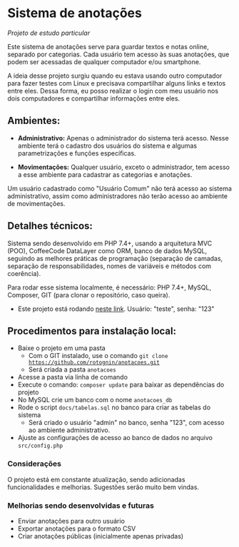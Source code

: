 # Sistema de anotações

<em>Projeto de estudo particular</em>

Este sistema de anotações serve para guardar textos e notas online, separado por categorias. Cada usuário tem acesso às suas 
anotações, que podem ser acessadas de qualquer computador e/ou smartphone.

A ideia desse projeto surgiu quando eu estava usando outro computador para fazer testes com Linux e precisava compartilhar alguns links 
e textos entre eles. Dessa forma, eu posso realizar o login com meu usuário nos dois computadores e compartilhar informações entre eles.

## Ambientes:

- <strong>Administrativo:</strong> Apenas o administrador do sistema terá acesso. Nesse ambiente terá o cadastro dos usuários do sistema e algumas 
parametrizações e funções específicas.

- <strong>Movimentações:</strong> Qualquer usuário, exceto o administrador, tem acesso a esse ambiente para cadastrar as categorias e anotações.

Um usuário cadastrado como "Usuário Comum" não terá acesso ao sistema administrativo, assim como administradores não terão acesso ao ambiente de movimentações.

## Detalhes técnicos:

Sistema sendo desenvolvido em PHP 7.4+, usando a arquitetura MVC (POO), CoffeeCode DataLayer como ORM, banco de dados MySQL, seguindo as melhores práticas de programação (separação de camadas, separação de responsabilidades, nomes de variáveis e métodos com coerência).

Para rodar esse sistema localmente, é necessário: PHP 7.4+, MySQL, Composer, GIT (para clonar o repositório, caso queira).

- Este projeto está rodando [neste link](https://rodrigotognin.com.br/anotacoes/). Usuário: "teste", senha: "123"

## Procedimentos para instalação local:

- Baixe o projeto em uma pasta
  - Com o GIT instalado, use o comando <code>git clone https://github.com/rotognin/anotacoes.git</code>
  - Será criada a pasta <code>anotacoes</code>
- Acesse a pasta via linha de comando
- Execute o comando: <code>composer update</code> para baixar as dependências do projeto
- No MySQL crie um banco com o nome <code>anotacoes_db</code>
- Rode o script <code>docs/tabelas.sql</code> no banco para criar as tabelas do sistema
  - Será criado o usuário "admin" no banco, senha "123", com acesso ao ambiente administrativo.
- Ajuste as configurações de acesso ao banco de dados no arquivo <code>src/config.php</code>

### Considerações

O projeto está em constante atualização, sendo adicionadas funcionalidades e melhorias. Sugestões serão muito bem vindas.

### Melhorias sendo desenvolvidas e futuras

- Enviar anotações para outro usuário
- Exportar anotações para o formato CSV
- Criar anotações públicas (inicialmente apenas privadas)